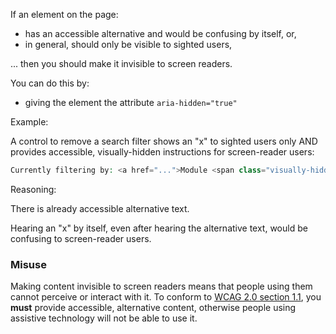 If an element on the page:

* has an accessible alternative and would be confusing by itself, or,
* in general, should only be visible to sighted users,

... then you should make it invisible to screen readers.

You can do this by:

* giving the element the attribute `aria-hidden="true"`

Example:

A control to remove a search filter shows an "x" to sighted users only AND provides accessible, visually-hidden instructions for screen-reader users:

```php
Currently filtering by: <a href="...">Module <span class="visually-hidden">Click to remove this filter.</span> <span aria-hidden="true">x</span></a>

```

Reasoning:

There is already accessible alternative text.

Hearing an "x" by itself, even after hearing the alternative text, would be confusing to screen-reader users.

### Misuse

Making content invisible to screen readers means that people using them cannot perceive or interact with it. To conform to [WCAG 2.0 section 1.1](http://www.w3.org/TR/WCAG20/#text-equiv), you **must** provide accessible, alternative content, otherwise people using assistive technology will not be able to use it.